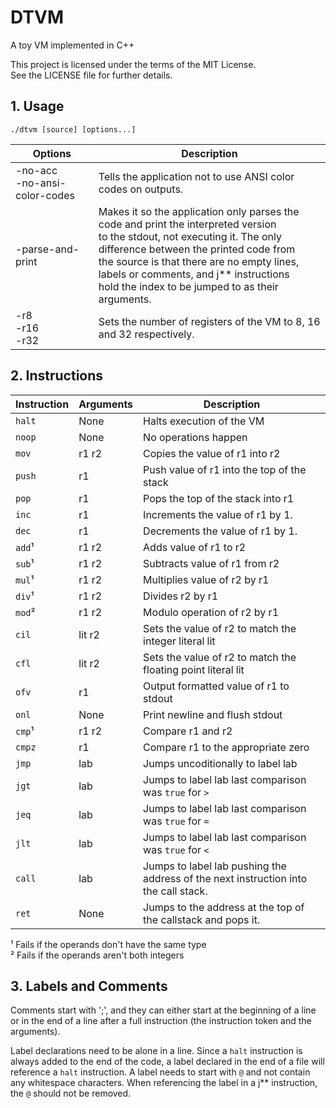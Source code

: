 # DTVM

A toy VM implemented in C++

This project is licensed under the terms of the MIT License. <br>
See the LICENSE file for further details.

## 1. Usage

`./dtvm [source] [options...]`

| Options | Description |
|---------|-------------|
| -no-acc <br> -no-ansi-color-codes |  Tells the application not to use ANSI color codes on outputs. |
| -parse-and-print | Makes it so the application only parses the code and print the interpreted version <br> to the stdout, not executing it. The only difference between the printed code from <br> the source is that there are no empty lines, labels or comments, and j** instructions <br> hold the index to be jumped to as their arguments. |
| -r8 <br> -r16 <br> -r32 | Sets the number of registers of the VM to 8, 16 and 32 respectively. |

## 2. Instructions

| Instruction | Arguments | Description |
|-------------|-----------|-------------|
`halt` | None   | Halts execution of the VM
`noop` | None   | No operations happen
`mov`  | r1 r2  | Copies the value of r1 into r2
`push` | r1     | Push value of r1 into the top of the stack
`pop`  | r1     | Pops the top of the stack into r1
`inc`  | r1     | Increments the value of r1 by 1.
`dec`  | r1     | Decrements the value of r1 by 1.
`add`¹ | r1 r2  | Adds value of r1 to r2
`sub`¹ | r1 r2  | Subtracts value of r1 from r2
`mul`¹ | r1 r2  | Multiplies value of r2 by r1
`div`¹ | r1 r2  | Divides r2 by r1
`mod`² | r1 r2  | Modulo operation of r2 by r1
`cil`  | lit r2 | Sets the value of r2 to match the integer literal lit
`cfl`  | lit r2 | Sets the value of r2 to match the floating point literal lit
`ofv`  | r1     | Output formatted value of r1 to stdout
`onl`  | None   | Print newline and flush stdout
`cmp`¹ | r1 r2  | Compare r1 and r2
`cmpz` | r1     | Compare r1 to the appropriate zero
`jmp`  | lab    | Jumps uncoditionally to label lab
`jgt`  | lab    | Jumps to label lab last comparison was `true` for `>`
`jeq`  | lab    | Jumps to label lab last comparison was `true` for `=`
`jlt`  | lab    | Jumps to label lab last comparison was `true` for `<`
`call` | lab    | Jumps to label lab pushing the address of the next instruction into<br>the call stack.
`ret`  | None   | Jumps to the address at the top of the callstack and pops it.

¹ Fails if the operands don't have the same type <br>
² Fails if the operands aren't both integers

## 3. Labels and Comments

Comments start with ';', and they can either start at the beginning
of a line or in the end of a line after a full instruction (the
instruction token and the arguments).

Label declarations need to be alone in a line. Since a `halt`
instruction is always added to the end of the code, a label declared
in the end of a file will reference a `halt` instruction.
A label needs to start with `@` and not contain any whitespace
characters. When referencing the label in a j** instruction, the
`@` should not be removed.
